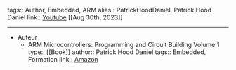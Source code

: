 tags:: Author, Embedded, ARM
alias:: PatrickHoodDaniel, Patrick Hood Daniel
link:: [Youtube](https://www.youtube.com/@PatrickHoodDaniel) 
[[Aug 30th, 2023]]
***

- Auteur
	- ARM Microcontrollers: Programming and Circuit Building Volume 1 
	  type:: [[Book]]
	  author:: Patrick Hood Daniel
	  tags:: Embedded, Formation
	  link:: [Amazon](https://www.amazon.com/ARM-Microcontrollers-Programming-Circuit-Building/dp/B09PHBT859)